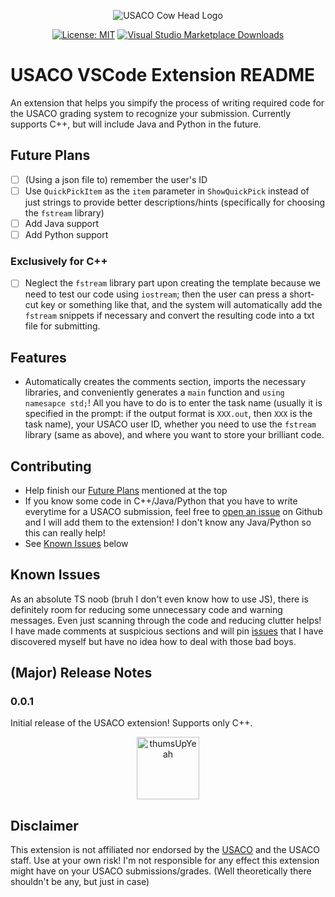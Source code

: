 <p align="center">
<img src = "https://train.usaco.org/usaco/cowhead2.gif" alt = "USACO Cow Head Logo">
</p>

<p align = "center">
<a href="https://opensource.org/licenses/MIT"><img src="https://img.shields.io/badge/license-MIT-purple.svg" alt="License: MIT"></a>
<a href="https://marketplace.visualstudio.com/items?itemName=GZGavinZhao.usaco"><img src="https://img.shields.io/visual-studio-marketplace/d/GZGavinZhao.usaco" alt="Visual Studio Marketplace Downloads"></a>
</p>

# USACO VSCode Extension README

An extension that helps you simpify the process of writing required code for the USACO grading system to recognize your submission. Currently supports C++, but will include Java and Python in the future.

## Future Plans

* [ ] (Using a json file to) remember the user's ID
* [ ] Use `QuickPickItem` as the `item` parameter in `ShowQuickPick` instead of just strings to provide better descriptions/hints (specifically for choosing the `fstream` library)
* [ ] Add Java support
* [ ] Add Python support

### Exclusively for C++

* [ ] Neglect the `fstream` library part upon creating the template because we need to test our code using `iostream`; then the user can press a short-cut key or something like that, and the system will automatically add the `fstream` snippets if necessary and convert the resulting code into a txt file for submitting.

## Features

- Automatically creates the comments section, imports the necessary libraries, and conveniently generates a `main` function and `using namesapce std;`! All you have to do is to enter the task name (usually it is specified in the prompt: if the output format is `XXX.out`, then `XXX` is the task name), your USACO user ID, whether you need to use the `fstream` library (same as above), and where you want to store your brilliant code.

<!-- Describe specific features of your extension including screenshots of your extension in action. Image paths are relative to this README file.

For example if there is an image subfolder under your extension project workspace:

\!\[feature X\]\(images/feature-x.png\)

> Tip: Many popular extensions utilize animations. This is an excellent way to show off your extension! We recommend short, focused animations that are easy to follow. -->

<!-- ## Extension Settings

Include if your extension adds any VS Code settings through the `contributes.configuration` extension point.

For example:

This extension contributes the following settings:

* `myExtension.enable`: enable/disable this extension
* `myExtension.thing`: set to `blah` to do something -->

## Contributing

- Help finish our [Future Plans](#future-plans) mentioned at the top
- If you know some code in C++/Java/Python that you have to write everytime for a USACO submission, feel free to [open an issue](https://github.com/GZGavinZhao/usaco-vscode-extension/issues) on Github and I will add them to the extension! I don't know any Java/Python so this can really help!
- See [Known Issues](#known-issues) below

## Known Issues

As an absolute TS noob (bruh I don't even know how to use JS), there is definitely room for reducing some unnecessary code and warning messages. Even just scanning through the code and reducing clutter helps! I have made comments at suspicious sections and will pin [issues](https://github.com/GZGavinZhao/usaco-vscode-extension/issues) that I have discovered myself but have no idea how to deal with those bad boys.

## (Major) Release Notes

### 0.0.1

Initial release of the USACO extension! Supports only C++.
<p align = "center">
<img src = "https://ss1.bdstatic.com/70cFuXSh_Q1YnxGkpoWK1HF6hhy/it/u=1858417866,1011124235&fm=11&gp=0.jpg" height = "100" alt = "thumsUpYeah">
</p>

## Disclaimer

This extension is not affiliated nor endorsed by the [USACO](httos://usaco.org) and the USACO staff. Use at your own risk! I'm not responsible for any effect this extension might have on your USACO submissions/grades. (Well theoretically there shouldn't be any, but just in case)
<!-- 
-----------------------------------------------------------------------------------------------------------
## Following extension guidelines

Ensure that you've read through the extensions guidelines and follow the best practices for creating your extension.

* [Extension Guidelines](https://code.visualstudio.com/api/references/extension-guidelines)

## Working with Markdown

**Note:** You can author your README using Visual Studio Code.  Here are some useful editor keyboard shortcuts:

* Split the editor (`Cmd+\` on macOS or `Ctrl+\` on Windows and Linux)
* Toggle preview (`Shift+CMD+V` on macOS or `Shift+Ctrl+V` on Windows and Linux)
* Press `Ctrl+Space` (Windows, Linux) or `Cmd+Space` (macOS) to see a list of Markdown snippets

### For more information

* [Visual Studio Code's Markdown Support](http://code.visualstudio.com/docs/languages/markdown)
* [Markdown Syntax Reference](https://help.github.com/articles/markdown-basics/)

**Enjoy!** -->
